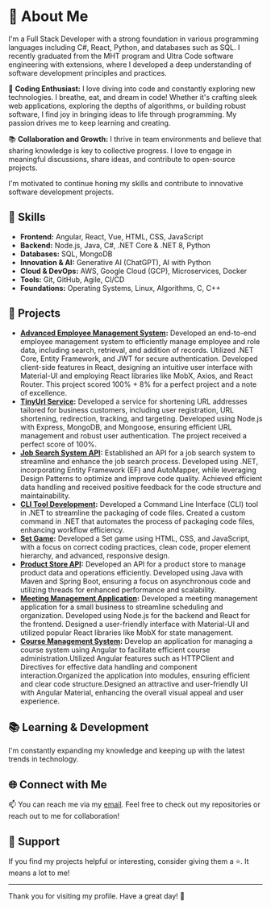 # 👋 About Me

I'm a Full Stack Developer with a strong foundation in various programming languages including C#, React, Python, and databases such as SQL. I recently graduated from the MHT program and Ultra Code software engineering with extensions, where I developed a deep understanding of software development principles and practices.

🌱 **Coding Enthusiast:** I love diving into code and constantly exploring new technologies. I breathe, eat, and dream in code! Whether it's crafting sleek web applications, exploring the depths of algorithms, or building robust software, I find joy in bringing ideas to life through programming. My passion drives me to keep learning and creating.

📚 **Collaboration and Growth:** I thrive in team environments and believe that sharing knowledge is key to collective progress. I love to engage in meaningful discussions, share ideas, and contribute to open-source projects.

I'm motivated to continue honing my skills and contribute to innovative software development projects.

## 🚀 Skills
- **Frontend:** Angular, React, Vue, HTML, CSS, JavaScript
- **Backend:** Node.js, Java, C#, .NET Core & .NET 8, Python
- **Databases:** SQL, MongoDB
- **Innovation & AI:** Generative AI (ChatGPT), AI with Python
- **Cloud & DevOps:** AWS, Google Cloud (GCP), Microservices, Docker
- **Tools:** Git, GitHub, Agile, CI/CD
- **Foundations:** Operating Systems, Linux, Algorithms, C, C++

## 💼 Projects
- **[Advanced Employee Management System](https://github.com/zippiL/practicomProject.git):** Developed an end-to-end employee management system to efficiently manage employee and role data, including search, retrieval, and addition of records. Utilized .NET Core, Entity Framework, and JWT for secure authentication. Developed client-side features in React, designing an intuitive user interface with Material-UI and employing React libraries like MobX, Axios, and React Router. This project scored 100% + 8% for a perfect project and a note of excellence.
- **[TinyUrl Service](https://github.com/zippiL/nodeFinal.git):** Developed a service for shortening URL addresses tailored for business customers, including user registration, URL shortening, redirection, tracking, and targeting. Developed using Node.js with Express, MongoDB, and Mongoose, ensuring efficient URL management and robust user authentication. The project received a perfect score of 100%.
- **[Job Search System API](https://github.com/zippiL/ApiJobs.git):** Established an API for a job search system to streamline and enhance the job search process. Developed using .NET, incorporating Entity Framework (EF) and AutoMapper, while leveraging Design Patterns to optimize and improve code quality. Achieved efficient data handling and received positive feedback for the code structure and maintainability.
- **[CLI Tool Development](https://github.com/zippiL/CLI-Tool.git):** Developed a Command Line Interface (CLI) tool in .NET to streamline the packaging of code files. Created a custom command in .NET that automates the process of packaging code files, enhancing workflow efficiency.
- **[Set Game](https://github.com/zippiL/JS-graduation-project.git):** Developed a Set game using HTML, CSS, and JavaScript, with a focus on correct coding practices, clean code, proper element hierarchy, and advanced, responsive design.
- **[Product Store API](https://github.com/zippiL/Java-api-layers.git):** Developed an API for a product store to manage product data and operations efficiently. Developed using Java with Maven and Spring Boot, ensuring a focus on asynchronous code and utilizing threads for enhanced performance and scalability.
- **[Meeting Management Application](https://github.com/zippiL/reactProject.git):** Developed a meeting management application for a small business to streamline scheduling and organization. Developed using Node.js for the backend and React for the frontend. Designed a user-friendly interface with Material-UI and utilized popular React libraries like MobX for state management.
- **[Course Management System](https://github.com/zippiL/angulaerCoursesClient.git):** Develop an application for managing a course system using Angular to facilitate efficient course administration.Utilized Angular features such as HTTPClient and Directives for effective data handling and component interaction.Organized the application into modules, ensuring efficient and clear code structure.Designed an attractive and user-friendly UI with Angular Material, enhancing the overall visual appeal and user experience.

## 📚 Learning & Development
I'm constantly expanding my knowledge and keeping up with the latest trends in technology.

## 🌐 Connect with Me
📫 You can reach me via my [email](mailto:z0527147713@gmail.com). Feel free to check out my repositories or reach out to me for collaboration!

## 💬 Support
If you find my projects helpful or interesting, consider giving them a ⭐. It means a lot to me!

---

Thank you for visiting my profile. Have a great day! 🌟
